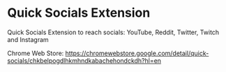 # Quick Socials Extension
Quick Socials Extension to reach socials: YouTube, Reddit, Twitter, Twitch and Instagram

Chrome Web Store: https://chromewebstore.google.com/detail/quick-socials/chkbelpogdlhkmhndkabachehondckdh?hl=en

